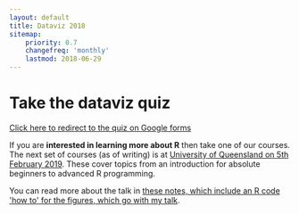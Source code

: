 ```yaml
---
layout: default
title: Dataviz 2018
sitemap:
    priority: 0.7
    changefreq: 'monthly'
    lastmod: 2018-06-29
---
```


# Take the dataviz quiz

[Click here to redirect to the quiz on Google forms](https://docs.google.com/forms/d/e/1FAIpQLSd5v5d15q8KO7VyfjRRrfGV1NadKVyLpyAdzqu2Fvreq40UXg/viewform)

If you are **interested in learning more about R** then take one of our courses. The next set of courses (as of writing) is at [University of Queensland on 5th February 2019](https://smp.uq.edu.au/event/session/5650). These cover topics from an introduction for absolute beginners to advanced R programming.  

You can read more about the talk in [these notes, which include an R code 'how to' for the figures, which go with my talk](/rstats/2018/07/04/dataviz2018_notes.html). 
